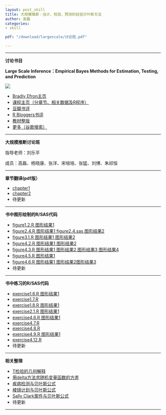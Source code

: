 ```yaml
---
layout: post_skill  
title: 大规模推断：估计、检验、预测的经验贝叶斯方法
author: 高磊
categories:
- skill

pdf: "/download/largescale/讨论班.pdf" 

---
```


----------
**讨论书目**

**Large Scale Inference：Empirical Bayes Methods for Estimation, Testing, and Prediction**

![](https://bayes-stat.github.com/images/book2.png)

- [Bradly Efron主页](http://statweb.stanford.edu/~ckirby/brad/)
- [课程主页（分章节、相关数据及R程序）](http://statweb.stanford.edu/~omkar/329/)
- [豆瓣书评](http://book.douban.com/subject/6718508/)
- [R Bloggers书评](http://www.r-bloggers.com/large-scale-inference/)
- [教材整版](http://statweb.stanford.edu/~ckirby/brad/papers/2010LSIexcerpt.pdf)
- [更多（谷歌搜索）](https://www.google.com.hk/search?q=Large+Scale+Inference%EF%BC%9AEmpirical+Bayes+Methods+for+Estimation%2C+Testing%2C+and+Prediction&oq=Large+Scale+Inference%EF%BC%9AEmpirical+Bayes+Methods+for+Estimation%2C+Testing%2C+and+Prediction&aqs=chrome..69i57.598j0j1&sourceid=chrome&espvd=210&es_sm=93&ie=UTF-8)


----------
**大规模推断讨论班**

指导老师：刘乐平

成员：高磊、杨晓康、张洋、宋培培、张猛、刘博、朱祁恒


----------
**章节翻译(pdf版）**

- [chapter1](https://bayes-stat.github.com/download/chapte1.pdf)
- [chapter2](https://bayes-stat.github.com/download/第二章.pdf)
- 待更新

----------
**书中图形绘制的R/SAS代码**

- [figure1.2.R ](http://bayes-stat.github.io/code/largescale/figure1.2.R )[图形结果1 ](http://bayes-stat.github.io/images/largescale/figure1.2.png )
- [figure2.4.R ](http://bayes-stat.github.io/code/largescale/figure2.4.R )[图形结果1 ](http://bayes-stat.github.io/images/largescale/figure2.4.png )[figure2.4.sas ](http://bayes-stat.github.io/code/largescale/figure2.4.sas )[图形结果2](http://bayes-stat.github.io/images/largescale/figure2.4b.png )
- [figure3.1.R ](http://bayes-stat.github.io/code/largescale/figure3.1.R )[图形结果1 ](http://bayes-stat.github.io/images/largescale/figure3.1a.png)[图形结果2 ](http://bayes-stat.github.io/images/largescale/figure3.1b.png)
- [figure4.2.R ](http://bayes-stat.github.io/code/largescale/figure4.2.R )[图形结果1 ](http://bayes-stat.github.io/images/largescale/figure4.2a.png)[图形结果2 ](http://bayes-stat.github.io/images/largescale/figure4.2b.png)
- [figure4.3.R ](http://bayes-stat.github.io/code/largescale/figure4.3.R )[图形结果1 ](http://bayes-stat.github.io/images/largescale/figure4.3a.png)[图形结果2 ](http://bayes-stat.github.io/images/largescale/figure4.3b.png)[图形结果3 ](http://bayes-stat.github.io/images/largescale/figure4.3c.png)[图形结果4 ](http://bayes-stat.github.io/images/largescale/figure4.3d.png)
- [figure4.5.R ](http://bayes-stat.github.io/code/largescale/figure4.5.R )[图形结果1 ](http://bayes-stat.github.io/images/largescale/figure4.5.png)
- [figure4.6.R ](http://bayes-stat.github.io/code/largescale/figure4.6.R )[图形结果1 ](http://bayes-stat.github.io/images/largescale/figure4.6a.png)[图形结果2](http://bayes-stat.github.io/images/largescale/figure4.6b.png)[图形结果3](http://bayes-stat.github.io/images/largescale/figure4.6c.png)
- 待更新

----------
**书中练习的R/SAS代码**

- [exercise1.6.R ](http://bayes-stat.github.io/code/largescale/exercise1.6.R )[图形结果1 ](http://bayes-stat.github.io/images/largescale/exercise1.6.png )
- [exercise1.7.R ](http://bayes-stat.github.io/code/largescale/exercise1.7.R )
- [exercise1.8.R ](http://bayes-stat.github.io/code/largescale/exercise1.8.R )[图形结果1 ](http://bayes-stat.github.io/images/largescale/exercise1.8.png )
- [exercise2.1.R ](http://bayes-stat.github.io/code/largescale/exercise2.1.R )[图形结果1 ](http://bayes-stat.github.io/images/largescale/exercise2.1.png )
- [exercise4.6.R ](http://bayes-stat.github.io/code/largescale/exercise4.6.R )[图形结果1 ](http://bayes-stat.github.io/images/largescale/exercise4.6.png )
- [exercise4.7.R ](http://bayes-stat.github.io/code/largescale/exercise4.7.R )
- [exercise4.8.R ](http://bayes-stat.github.io/code/largescale/exercise4.8.R )
- [exercise4.9.R ](http://bayes-stat.github.io/code/largescale/exercise4.9.R )[图形结果1 ](http://bayes-stat.github.io/images/largescale/exercise4.9.png )
- [exercise4.12.R ](http://bayes-stat.github.io/code/largescale/exercise4.12.R )
- 待更新

----------

**相关整理**

- [T检验的几何解释 ](https://bayes-stat.github.com/download/largescale/t.test.pdf)
- [用delta方法求随机变量函数的方差 ](https://bayes-stat.github.com/download/largescale/delta.pdf)
- [疾病检测与贝叶斯公式 ](https://bayes-stat.github.com/download/largescale/疾病检测与贝叶斯公式.pdf)
- [棱镜计划与贝叶斯公式 ](https://bayes-stat.github.com/download/largescale/棱镜计划与贝叶斯公式.pdf)
- [Sally Clark案件与贝叶斯公式 ](https://bayes-stat.github.com/download/largescale/sally.pdf)
- 待更新

----------





